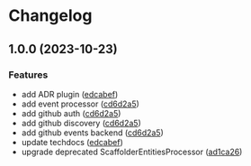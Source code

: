 # Changelog

## 1.0.0 (2023-10-23)

### Features

- add ADR plugin ([edcabef](https://github.com/lab-ops/backstage/commit/edcabefeedd789cf80870866a7b94c5aac2070e1))
- add event processor ([cd6d2a5](https://github.com/lab-ops/backstage/commit/cd6d2a54a692f474c94ee53cc7ec6db333edc0b0))
- add github auth ([cd6d2a5](https://github.com/lab-ops/backstage/commit/cd6d2a54a692f474c94ee53cc7ec6db333edc0b0))
- add github discovery ([cd6d2a5](https://github.com/lab-ops/backstage/commit/cd6d2a54a692f474c94ee53cc7ec6db333edc0b0))
- add github events backend ([cd6d2a5](https://github.com/lab-ops/backstage/commit/cd6d2a54a692f474c94ee53cc7ec6db333edc0b0))
- update techdocs ([edcabef](https://github.com/lab-ops/backstage/commit/edcabefeedd789cf80870866a7b94c5aac2070e1))
- upgrade deprecated ScaffolderEntitiesProcessor ([ad1ca26](https://github.com/lab-ops/backstage/commit/ad1ca26845266da7b2ec72f982bdb322355ee149))
